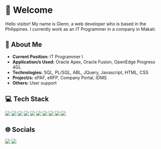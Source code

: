 # 👋 Welcome

Hello visitor! My name is Glenn, a web developer who is based in the Philippines. I currently work as an IT Programmer in a company in Makati.

## 🔭 About Me

- **Current Position:** IT Programmer I
- **Application/s Used:** Oracle Apex, Oracle Fusion, OpenEdge Progress 4GL
- **Technologies:** SQL, PL/SQL, ABL, JQuery, Javascript, HTML, CSS
- **Project/s:** ePAF, eRFP, Company Portal, IDMS
- **Others:** User support

## 💻 Tech Stack

<img src="https://img.shields.io/badge/JavaScript-323330?style=for-the-badge&logo=javascript&logoColor=F7DF1E" /> <img src="https://img.shields.io/badge/Vue%20js-35495E?style=for-the-badge&logo=vuedotjs&logoColor=4FC08D" /> <img src="https://img.shields.io/badge/PHP-777BB4?style=for-the-badge&logo=php&logoColor=white" /> <img src="https://img.shields.io/badge/Laravel-FF2D20?style=for-the-badge&logo=laravel&logoColor=white" /> <img src="https://img.shields.io/badge/HTML5-E34F26?style=for-the-badge&logo=html5&logoColor=white" /> <img src="https://img.shields.io/badge/CSS3-1572B6?style=for-the-badge&logo=css3&logoColor=white" /> <img src="https://img.shields.io/badge/Tailwind_CSS-38B2AC?style=for-the-badge&logo=tailwind-css&logoColor=white" /> <img src="https://img.shields.io/badge/Bootstrap-563D7C?style=for-the-badge&logo=bootstrap&logoColor=white" /> <img src="https://img.shields.io/badge/MySQL-005C84?style=for-the-badge&logo=mysql&logoColor=white" /> <img src="https://img.shields.io/badge/PLSQL-F80000?style=for-the-badge&logo=oracle&logoColor=black" />

## 🌐 Socials
<a href="mailto:glennrossmata078@gmail.com" title="Gmail"><img src="https://img.shields.io/badge/Gmail-D14836?style=for-the-badge&logo=gmail&logoColor=white" /></a> <a href="https://ph.linkedin.com/in/glennmata078" title="LinkedIn"><img src="https://img.shields.io/badge/LinkedIn-0077B5?style=for-the-badge&logo=linkedin&logoColor=white" /></a>



<!-- <img src="" /> -->

<!--
**GlennRoh/GlennRoh** is a ✨ _special_ ✨ repository because its `README.md` (this file) appears on your GitHub profile.

Here are some ideas to get you started:

- 🔭 I’m currently working on ...
- 🌱 I’m currently learning ...
- 👯 I’m looking to collaborate on ...
- 🤔 I’m looking for help with ...
- 💬 Ask me about ...
- 📫 How to reach me: ...
- 😄 Pronouns: ...
- ⚡ Fun fact: ...
-->
